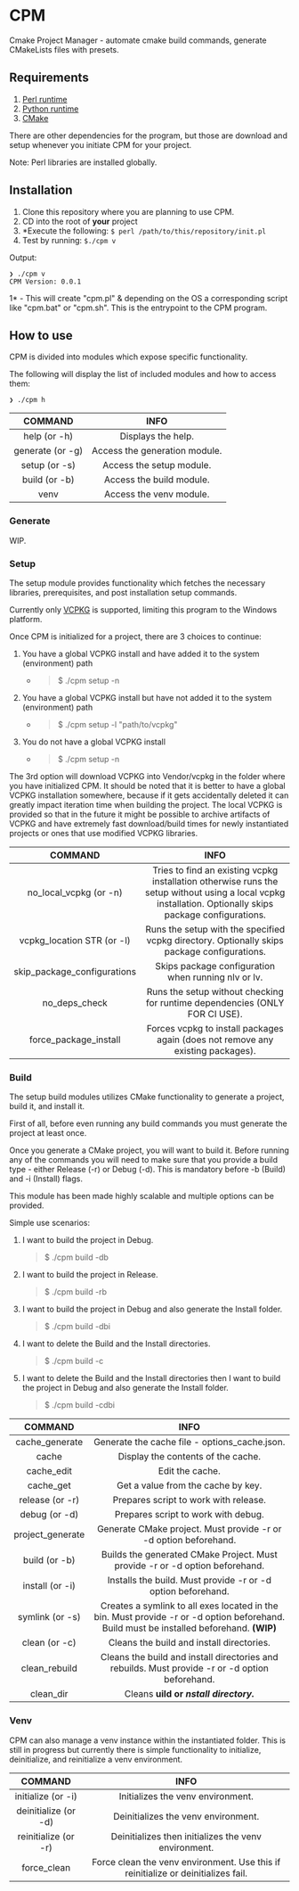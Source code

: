 # CPM

Cmake Project Manager - automate cmake build commands, generate CMakeLists files with presets.

## Requirements

1. [Perl runtime](https://www.perl.org/)
2. [Python runtime](https://www.python.org/)
3. [CMake](https://cmake.org/)

There are other dependencies for the program, but those are download and setup whenever you initiate CPM for your project.

Note: Perl libraries are installed globally.

## Installation

1. Clone this repository where you are planning to use CPM.
2. CD into the root of **your** project
3. *Execute the following: ``$ perl /path/to/this/repository/init.pl``
4. Test by running: ``$./cpm v``

Output:

```batch
❯ ./cpm v
CPM Version: 0.0.1
```

<p>1* - This will create "cpm.pl" & depending on the OS a corresponding script like "cpm.bat" or "cpm.sh". This is the entrypoint to the CPM program.</p>

## How to use

CPM is divided into modules which expose specific functionality.

The following will display the list of included modules and how to access them:

```batch
❯ ./cpm h
```

|     COMMAND      |             INFO              |
| :--------------: | :---------------------------: |
|   help (or -h)   |      Displays the help.       |
| generate (or -g) | Access the generation module. |
|  setup (or -s)   |   Access the setup module.    |
|  build (or -b)   |   Access the build module.    |
|       venv       |    Access the venv module.    |

### Generate

WIP.

### Setup

The setup module provides functionality which fetches the necessary libraries, prerequisites, and post installation setup commands.

Currently only [VCPKG](https://vcpkg.io/en/) is supported, limiting this program to the Windows platform.

Once CPM is initialized for a project, there are 3 choices to continue:

1. You have a global VCPKG install and have added it to the system (environment) path
   * >$ ./cpm setup -n
2. You have a global VCPKG install but have not added it to the system (environment) path
   * >$ ./cpm setup -l "path/to/vcpkg"
3. You do not have a global VCPKG install
   * >$ ./cpm setup -n

The 3rd option will download VCPKG into Vendor/vcpkg in the folder where you have initialized CPM. It should be noted that it is better to have a global VCPKG installation somewhere, because if it gets accidentally deleted it can greatly impact iteration time when building the project. The local VCPKG is provided so that in the future it might be possible to archive artifacts of VCPKG and have extremely fast download/build times for newly instantiated projects or ones that use modified VCPKG libraries.

|           COMMAND           |                                                                           INFO                                                                           |
| :-------------------------: | :------------------------------------------------------------------------------------------------------------------------------------------------------: |
|   no_local_vcpkg (or -n)    | Tries to find an existing vcpkg installation otherwise runs the setup without using a local vcpkg installation. Optionally skips package configurations. |
| vcpkg_location STR (or -l)  |                               Runs the setup with the specified vcpkg directory. Optionally skips package configurations.                                |
| skip_package_configurations |                                                   Skips package configuration when running nlv or lv.                                                    |
|        no_deps_check        |                                       Runs the setup without checking for runtime dependencies (ONLY FOR CI USE).                                        |
|    force_package_install    |                                     Forces vcpkg to install packages again (does not remove any existing packages).                                      |

### Build

The setup build modules utilizes CMake functionality to generate a project, build it, and install it.

First of all, before even running any build commands you must generate the project at least once.

Once you generate a CMake project, you will want to build it. Before running any of the commands you will need to make sure that you provide a build type - either Release (-r) or Debug (-d). This is mandatory before -b (Build) and -i (Install) flags.

This module has been made highly scalable and multiple options can be provided.

Simple use scenarios:

1. I want to build the project in Debug.
    > $ ./cpm build -db
2. I want to build the project in Release.
    > $ ./cpm build -rb
3. I want to build the project in Debug and also generate the Install folder.
    > $ ./cpm build -dbi
4. I want to delete the Build and the Install directories.
    > $ ./cpm build -c
5. I want to delete the Build and the Install directories then I want to build the project in Debug and also generate the Install folder.
    > $ ./cpm build -cdbi

|     COMMAND      |                                                                   INFO                                                                   |
| :--------------: | :--------------------------------------------------------------------------------------------------------------------------------------: |
|  cache_generate  |                                              Generate the cache file - options_cache.json.                                               |
|      cache       |                                                    Display the contents of the cache.                                                    |
|    cache_edit    |                                                             Edit the cache.                                                              |
|    cache_get     |                                                    Get a value from the cache by key.                                                    |
| release (or -r)  |                                                  Prepares script to work with release.                                                   |
|  debug (or -d)   |                                                   Prepares script to work with debug.                                                    |
| project_generate |                                     Generate CMake project. Must provide -r or -d option beforehand.                                     |
|  build (or -b)   |                               Builds the generated CMake Project. Must provide -r or -d option beforehand.                               |
| install (or -i)  |                                       Installs the build. Must provide -r or -d option beforehand.                                       |
| symlink (or -s)  | Creates a symlink to all exes located in the bin. Must provide -r or -d option beforehand. Build must be installed beforehand. **(WIP)** |
|  clean (or -c)   |                                                Cleans the build and install directories.                                                 |
|  clean_rebuild   |                     Cleans the build and install directories and rebuilds. Must provide -r or -d option beforehand.                      |
|    clean_dir     |                                                  Cleans <b>uild or <i>nstall directory.                                                  |

### Venv

CPM can also manage a venv instance within the instantiated folder. This is still in progress but currently there is simple functionality to initialize, deinitialize, and reinitialize a venv environment.

|       COMMAND        |                                       INFO                                        |
| :------------------: | :-------------------------------------------------------------------------------: |
|  initialize (or -i)  |                         Initializes the venv environment.                         |
| deinitialize (or -d) |                        Deinitializes the venv environment.                        |
| reinitialize (or -r) |               Deinitializes then initializes the venv environment.                |
|     force_clean      | Force clean the venv environment. Use this if reinitialize or deinitializes fail. |